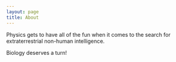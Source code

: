 ```yaml
---
layout: page
title: About
---
```


Physics gets to have all of the fun when it comes to the search for extraterrestrial non-human intelligence.

Biology deserves a turn!
